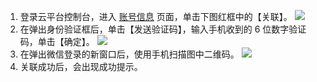 1. 登录云平台控制台，进入 [账号信息](http://console.tce.fsphere.cn/developer) 页面，单击下图红框中的【关联】。
![](http://imgcache.tce.fsphere.cn/static/mc.qcloudimg.com/static/img/db87ab089bcf7ea6377f496cd81dcf9e/image.png)
2. 在弹出身份验证框后，单击【发送验证码】，输入手机收到的 6 位数字验证码，单击【确定】。
![](http://imgcache.tce.fsphere.cn/static/mc.qcloudimg.com/static/img/f7db11ac5cec51ffac23cf820f21a5a9/image.png)
3. 在弹出微信登录的新窗口后，使用手机扫描图中二维码。
![](http://imgcache.tce.fsphere.cn/static/mc.qcloudimg.com/static/img/362e3a9428858d5d4b52744dc5f61396/y.png)
4. 关联成功后，会出现成功提示。


